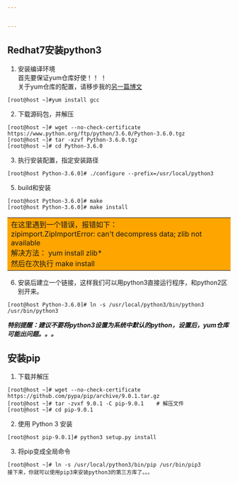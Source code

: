 ```yaml
---


---
```


<h2 id="redhat7安装python3">Redhat7安装python3</h2>
<ol>
<li>安装编译环境<br>
首先要保证yum仓库好使！！ ！<br>
关于yum仓库的配置，请移步我的<a href="http://www.fanming.shop/post/18/">另一篇博文</a></li>
</ol>
<pre class=" language-bash"><code class="prism  language-bash"><span class="token punctuation">[</span>root@host ~<span class="token punctuation">]</span><span class="token comment">#yum install gcc  </span>
</code></pre>
<ol start="2">
<li>下载源码包，并解压</li>
</ol>
<pre class=" language-bash"><code class="prism  language-bash"><span class="token punctuation">[</span>root@host ~<span class="token punctuation">]</span><span class="token comment"># wget --no-check-certificate https://www.python.org/ftp/python/3.6.0/Python-3.6.0.tgz  </span>
<span class="token punctuation">[</span>root@host ~<span class="token punctuation">]</span><span class="token comment"># tar -xzvf Python-3.6.0.tgz  </span>
<span class="token punctuation">[</span>root@host ~<span class="token punctuation">]</span><span class="token comment"># cd Python-3.6.0  </span>
</code></pre>
<ol start="3">
<li>执行安装配置，指定安装路径</li>
</ol>
<pre class=" language-bash"><code class="prism  language-bash"><span class="token punctuation">[</span>root@host Python-3.6.0<span class="token punctuation">]</span><span class="token comment"># ./configure --prefix=/usr/local/python3 </span>
</code></pre>
<ol start="5">
<li>build和安装</li>
</ol>
<pre class=" language-bash"><code class="prism  language-bash"><span class="token punctuation">[</span>root@host Python-3.6.0<span class="token punctuation">]</span><span class="token comment"># make  </span>
<span class="token punctuation">[</span>root@host Python-3.6.0<span class="token punctuation">]</span><span class="token comment"># make install</span>
</code></pre>
<table><tbody><tr><td bgcolor="orange">在这里遇到一个错误，报错如下：<br>
zipimport.ZipImportError: can't decompress data; zlib not available   <br>
解决方法：
yum install zlib*  <br>
然后在次执行 make install	</td></tr></tbody></table>
<ol start="6">
<li>安装后建立一个链接，这样我们可以用python3直接运行程序，和python2区别开来。</li>
</ol>
<pre class=" language-bash"><code class="prism  language-bash"><span class="token punctuation">[</span>root@host Python-3.6.0<span class="token punctuation">]</span><span class="token comment"># ln -s /usr/local/python3/bin/python3 /usr/bin/python3</span>
</code></pre>
<p><em><strong>特别提醒：建议不要将python3设置为系统中默认的python，设置后，yum仓库可能出问题。。。</strong></em></p>
<h2 id="安装pip">安装pip</h2>
<ol>
<li>下载并解压</li>
</ol>
<pre class=" language-bash"><code class="prism  language-bash"><span class="token punctuation">[</span>root@host ~<span class="token punctuation">]</span><span class="token comment"># wget --no-check-certificate https://github.com/pypa/pip/archive/9.0.1.tar.gz  </span>
<span class="token punctuation">[</span>root@host ~<span class="token punctuation">]</span><span class="token comment"># tar -zvxf 9.0.1 -C pip-9.0.1    # 解压文件  </span>
<span class="token punctuation">[</span>root@host ~<span class="token punctuation">]</span><span class="token comment"># cd pip-9.0.1  </span>
</code></pre>
<ol start="2">
<li>使用 Python 3 安装</li>
</ol>
<pre class=" language-bash"><code class="prism  language-bash"><span class="token punctuation">[</span>root@host pip-9.0.1<span class="token punctuation">]</span><span class="token comment"># python3 setup.py install </span>
</code></pre>
<ol start="3">
<li>将pip变成全局命令</li>
</ol>
<pre class=" language-bash"><code class="prism  language-bash"><span class="token punctuation">[</span>root@host ~<span class="token punctuation">]</span><span class="token comment"># ln -s /usr/local/python3/bin/pip /usr/bin/pip3</span>
接下来，你就可以使用pip3来安装python3的第三方库了。。。
</code></pre>

